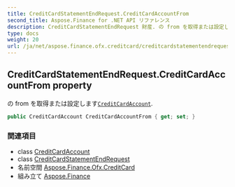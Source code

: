 ```yaml
---
title: CreditCardStatementEndRequest.CreditCardAccountFrom
second_title: Aspose.Finance for .NET API リファレンス
description: CreditCardStatementEndRequest 財産. の from を取得または設定しますCreditCardAccount.
type: docs
weight: 20
url: /ja/net/aspose.finance.ofx.creditcard/creditcardstatementendrequest/creditcardaccountfrom/
---
```

## CreditCardStatementEndRequest.CreditCardAccountFrom property

の from を取得または設定します[`CreditCardAccount`](../../../aspose.finance.ofx/creditcardaccount/).

```csharp
public CreditCardAccount CreditCardAccountFrom { get; set; }
```

### 関連項目

* class [CreditCardAccount](../../../aspose.finance.ofx/creditcardaccount/)
* class [CreditCardStatementEndRequest](../)
* 名前空間 [Aspose.Finance.Ofx.CreditCard](../../creditcardstatementendrequest/)
* 組み立て [Aspose.Finance](../../../)


